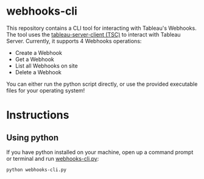 # webhooks-cli
This repository contains a CLI tool for interacting with Tableau's Webhooks.
The tool uses the [tableau-server-client (TSC)](https://github.com/tableau/server-client-python) to interact with Tableau Server.
Currently, it supports 4 Webhooks operations:
- Create a Webhook
- Get a Webhook
- List all Webhooks on site
- Delete a Webhook

You can either run the python script directly, or use the provided executable files for your operating system!

# Instructions
## Using python
If you have python installed on your machine, open up a command prompt or terminal and run [webhooks-cli.py](./webhooks-cli.py):

```
python webhooks-cli.py
```

